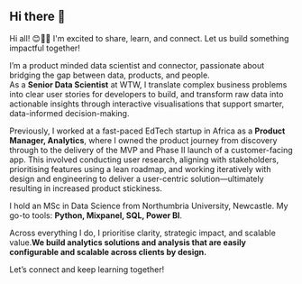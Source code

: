 ## Hi there 👋

Hi all! 😊👋🏽 I'm excited to share, learn, and connect. Let us build something impactful together!

I’m a product minded data scientist and connector, passionate about bridging the gap between data, products, and people.  
As a **Senior Data Scientist** at WTW, I translate complex business problems into clear user stories for developers to build, and transform raw data into actionable insights through interactive visualisations that support smarter, data-informed decision-making.

Previously, I worked at a fast-paced EdTech startup in Africa as a **Product Manager, Analytics**, where I owned the product journey from discovery through to the delivery of the MVP and Phase II launch of a customer-facing app. This involved conducting user research, aligning with stakeholders, prioritising features using a lean roadmap, and working iteratively with design and engineering to deliver a user-centric solution—ultimately resulting in increased product stickiness.

I hold an MSc in Data Science from Northumbria University, Newcastle. My go-to tools: **Python, Mixpanel, SQL, Power BI**.

Across everything I do, I prioritise clarity, strategic impact, and scalable value.**We build analytics solutions and analysis that are easily configurable and scalable across clients by design.**

Let’s connect and keep learning together!
